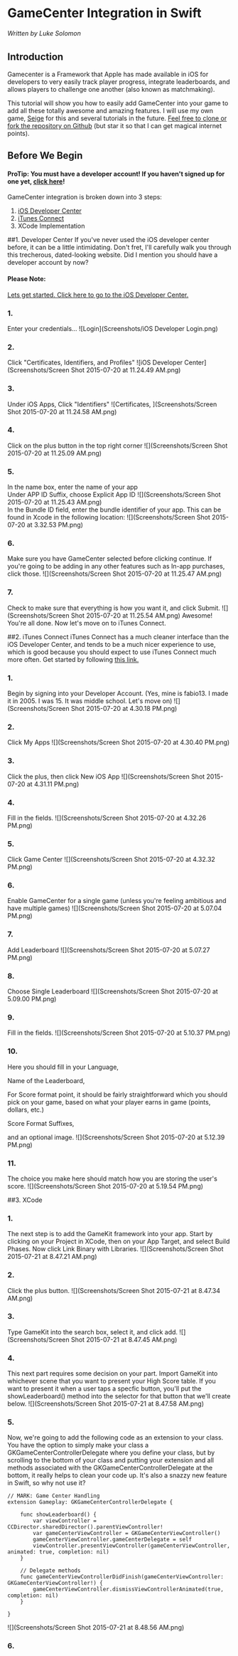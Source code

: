 # GameCenter Integration in Swift
###### Written by Luke Solomon

## Introduction
Gamecenter is a Framework that Apple has made available in iOS for developers to very easily track player progress, integrate leaderboards, and allows players to challenge one another (also known as matchmaking). 

This tutorial will show you how to easily add GameCenter into your game to add all these totally awesome and amazing features. I will use my own game, [Seige](http://www.github.com/ares42/seige) for this and several tutorials in the future. [Feel free to clone or fork the repository on Github](http://www.github.com/Seige) (but star it so that I can get magical internet points).


## Before We Begin
#### ProTip: You must have a developer account! If you haven't signed up for one yet, [click here](https://developer.apple.com/programs/enroll/)! 

GameCenter integration is broken down into 3 steps:

1. [iOS Developer Center](https://developer.apple.com/membercenter/)
2. [iTunes Connect](https://itunesconnect.apple.com/)
3. XCode Implementation
	

##1. Developer Center
If you've never used the iOS developer center before, it can be a little intimidating. Don't fret, I'll carefully walk you through this trecherous, dated-looking website. Did I mention you should have a developer account by now? 

#### Please Note: 

[Lets get started. Click here to go to the iOS Developer Center.](https://developer.apple.com/membercenter/)

### 1.
Enter your credentials...
![Login](Screenshots/iOS Developer Login.png)

### 2.
Click "Certificates, Identifiers, and Profiles"
![iOS Developer Center](Screenshots/Screen Shot 2015-07-20 at 11.24.49 AM.png)

### 3.
Under iOS Apps, Click "Identifiers"
![Certificates, ](Screenshots/Screen Shot 2015-07-20 at 11.24.58 AM.png)

### 4.
Click on the plus button in the top right corner
![](Screenshots/Screen Shot 2015-07-20 at 11.25.09 AM.png)

### 5.
In the name box, enter the name of your app
</br> Under APP ID Suffix, choose Explicit App ID
![](Screenshots/Screen Shot 2015-07-20 at 11.25.43 AM.png)
</br> In the Bundle ID field, enter the bundle identifier of your app. This can be found in Xcode in the following location:
![](Screenshots/Screen Shot 2015-07-20 at 3.32.53 PM.png)

### 6.
Make sure you have GameCenter selected before clicking continue. If you're going to be adding in any other features such as In-app purchases, click those.
![](Screenshots/Screen Shot 2015-07-20 at 11.25.47 AM.png)


### 7.
Check to make sure that everything is how you want it, and click Submit.
![](Screenshots/Screen Shot 2015-07-20 at 11.25.54 AM.png)
Awesome! You're all done. Now let's move on to iTunes Connect.
	

##2. iTunes Connect
iTunes Connect has a much cleaner interface than the iOS Developer Center, and tends to be a much nicer experience to use, which is good because you should expect to use iTunes Connect much more often. Get started by following [this link.](https://itunesconnect.apple.com/)

### 1.
Begin by signing into your Developer Account. (Yes, mine is fabio13. I made it in 2005. I was 15. It was middle school. Let's move on)
![](Screenshots/Screen Shot 2015-07-20 at 4.30.18 PM.png)


### 2.
Click My Apps
![](Screenshots/Screen Shot 2015-07-20 at 4.30.40 PM.png)


### 3.
Click the plus, then click New iOS App
![](Screenshots/Screen Shot 2015-07-20 at 4.31.11 PM.png)


### 4.
Fill in the fields.
![](Screenshots/Screen Shot 2015-07-20 at 4.32.26 PM.png)


### 5.
Click Game Center
![](Screenshots/Screen Shot 2015-07-20 at 4.32.32 PM.png)


### 6.
Enable GameCenter for a single game (unless you're feeling ambitious and have multiple games)
![](Screenshots/Screen Shot 2015-07-20 at 5.07.04 PM.png)

### 7.
Add Leaderboard
![](Screenshots/Screen Shot 2015-07-20 at 5.07.27 PM.png)

### 8.
Choose Single Leaderboard
![](Screenshots/Screen Shot 2015-07-20 at 5.09.00 PM.png)

### 9.
Fill in the fields. 
![](Screenshots/Screen Shot 2015-07-20 at 5.10.37 PM.png)

### 10.
Here you should fill in your 
Language, 

Name of the Leaderboard,

For Score format point, it should be fairly straightforward which you should pick on your game, based on what your player earns in game (points, dollars, etc.)

Score Format Suffixes,

and an optional image.
![](Screenshots/Screen Shot 2015-07-20 at 5.12.39 PM.png)

### 11.
The choice you make here should match how you are storing the user's score. 
![](Screenshots/Screen Shot 2015-07-20 at 5.19.54 PM.png)

##3. XCode

### 1.
The next step is to add the GameKit framework into your app. Start by clicking on your Project in XCode, then on your App Target, and select Build Phases. Now click Link Binary with Libraries.
![](Screenshots/Screen Shot 2015-07-21 at 8.47.21 AM.png)

### 2.
Click the plus button.
![](Screenshots/Screen Shot 2015-07-21 at 8.47.34 AM.png)

### 3.
Type GameKit into the search box, select it, and click add. 
![](Screenshots/Screen Shot 2015-07-21 at 8.47.45 AM.png)

### 4. 
This next part requires some decision on your part. Import GameKit into whichever scene that you want to present your High Score table. If you want to present it when a user taps a specfic button, you'll put the showLeaderboard() method into the selector for that button that we'll create below.
![](Screenshots/Screen Shot 2015-07-21 at 8.47.58 AM.png)

### 5. 
Now, we're going to add the following code as an extension to your class. You have the option to simply make your class a GKGameCenterControllerDelegate where you define your class, but by scrolling to the bottom of your class and putting your extension and all methods associated with the GKGameCenterControllerDelegate at the bottom, it really helps to clean your code up. It's also a snazzy new feature in Swift, so why not use it?

	// MARK: Game Center Handling
	extension Gameplay: GKGameCenterControllerDelegate {

	    func showLeaderboard() {
	        var viewController = CCDirector.sharedDirector().parentViewController!
	        var gameCenterViewController = GKGameCenterViewController()
	        gameCenterViewController.gameCenterDelegate = self
	        viewController.presentViewController(gameCenterViewController, animated: true, completion: nil)
	    }
	    
	    // Delegate methods
	    func gameCenterViewControllerDidFinish(gameCenterViewController: GKGameCenterViewController!) {
	        gameCenterViewController.dismissViewControllerAnimated(true, completion: nil)
	    }
    
	}
![](Screenshots/Screen Shot 2015-07-21 at 8.48.56 AM.png)

### 6.
